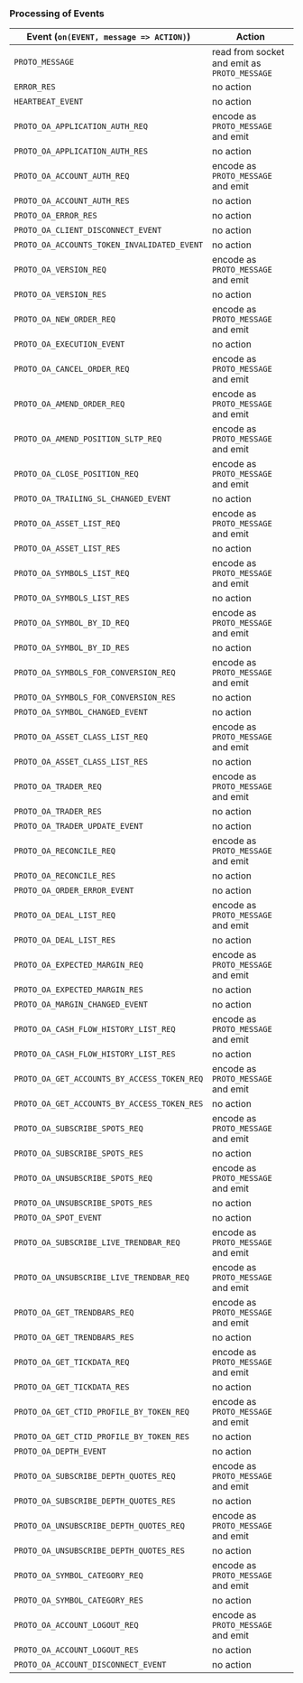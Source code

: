 ### Processing of Events

| Event (`on(EVENT, message => ACTION)`)      | Action                                       |
| ------------------------------------------- | -------------------------------------------- |
| `PROTO_MESSAGE`                             | read from socket and emit as `PROTO_MESSAGE` |
| `ERROR_RES`                                 | no action                                    |
| `HEARTBEAT_EVENT`                           | no action                                    |
| `PROTO_OA_APPLICATION_AUTH_REQ`             | encode as `PROTO_MESSAGE` and emit           |
| `PROTO_OA_APPLICATION_AUTH_RES`             | no action                                    |
| `PROTO_OA_ACCOUNT_AUTH_REQ`                 | encode as `PROTO_MESSAGE` and emit           |
| `PROTO_OA_ACCOUNT_AUTH_RES`                 | no action                                    |
| `PROTO_OA_ERROR_RES`                        | no action                                    |
| `PROTO_OA_CLIENT_DISCONNECT_EVENT`          | no action                                    |
| `PROTO_OA_ACCOUNTS_TOKEN_INVALIDATED_EVENT` | no action                                    |
| `PROTO_OA_VERSION_REQ`                      | encode as `PROTO_MESSAGE` and emit           |
| `PROTO_OA_VERSION_RES`                      | no action                                    |
| `PROTO_OA_NEW_ORDER_REQ`                    | encode as `PROTO_MESSAGE` and emit           |
| `PROTO_OA_EXECUTION_EVENT`                  | no action                                    |
| `PROTO_OA_CANCEL_ORDER_REQ`                 | encode as `PROTO_MESSAGE` and emit           |
| `PROTO_OA_AMEND_ORDER_REQ`                  | encode as `PROTO_MESSAGE` and emit           |
| `PROTO_OA_AMEND_POSITION_SLTP_REQ`          | encode as `PROTO_MESSAGE` and emit           |
| `PROTO_OA_CLOSE_POSITION_REQ`               | encode as `PROTO_MESSAGE` and emit           |
| `PROTO_OA_TRAILING_SL_CHANGED_EVENT`        | no action                                    |
| `PROTO_OA_ASSET_LIST_REQ`                   | encode as `PROTO_MESSAGE` and emit           |
| `PROTO_OA_ASSET_LIST_RES`                   | no action                                    |
| `PROTO_OA_SYMBOLS_LIST_REQ`                 | encode as `PROTO_MESSAGE` and emit           |
| `PROTO_OA_SYMBOLS_LIST_RES`                 | no action                                    |
| `PROTO_OA_SYMBOL_BY_ID_REQ`                 | encode as `PROTO_MESSAGE` and emit           |
| `PROTO_OA_SYMBOL_BY_ID_RES`                 | no action                                    |
| `PROTO_OA_SYMBOLS_FOR_CONVERSION_REQ`       | encode as `PROTO_MESSAGE` and emit           |
| `PROTO_OA_SYMBOLS_FOR_CONVERSION_RES`       | no action                                    |
| `PROTO_OA_SYMBOL_CHANGED_EVENT`             | no action                                    |
| `PROTO_OA_ASSET_CLASS_LIST_REQ`             | encode as `PROTO_MESSAGE` and emit           |
| `PROTO_OA_ASSET_CLASS_LIST_RES`             | no action                                    |
| `PROTO_OA_TRADER_REQ`                       | encode as `PROTO_MESSAGE` and emit           |
| `PROTO_OA_TRADER_RES`                       | no action                                    |
| `PROTO_OA_TRADER_UPDATE_EVENT`              | no action                                    |
| `PROTO_OA_RECONCILE_REQ`                    | encode as `PROTO_MESSAGE` and emit           |
| `PROTO_OA_RECONCILE_RES`                    | no action                                    |
| `PROTO_OA_ORDER_ERROR_EVENT`                | no action                                    |
| `PROTO_OA_DEAL_LIST_REQ`                    | encode as `PROTO_MESSAGE` and emit           |
| `PROTO_OA_DEAL_LIST_RES`                    | no action                                    |
| `PROTO_OA_EXPECTED_MARGIN_REQ`              | encode as `PROTO_MESSAGE` and emit           |
| `PROTO_OA_EXPECTED_MARGIN_RES`              | no action                                    |
| `PROTO_OA_MARGIN_CHANGED_EVENT`             | no action                                    |
| `PROTO_OA_CASH_FLOW_HISTORY_LIST_REQ`       | encode as `PROTO_MESSAGE` and emit           |
| `PROTO_OA_CASH_FLOW_HISTORY_LIST_RES`       | no action                                    |
| `PROTO_OA_GET_ACCOUNTS_BY_ACCESS_TOKEN_REQ` | encode as `PROTO_MESSAGE` and emit           |
| `PROTO_OA_GET_ACCOUNTS_BY_ACCESS_TOKEN_RES` | no action                                    |
| `PROTO_OA_SUBSCRIBE_SPOTS_REQ`              | encode as `PROTO_MESSAGE` and emit           |
| `PROTO_OA_SUBSCRIBE_SPOTS_RES`              | no action                                    |
| `PROTO_OA_UNSUBSCRIBE_SPOTS_REQ`            | encode as `PROTO_MESSAGE` and emit           |
| `PROTO_OA_UNSUBSCRIBE_SPOTS_RES`            | no action                                    |
| `PROTO_OA_SPOT_EVENT`                       | no action                                    |
| `PROTO_OA_SUBSCRIBE_LIVE_TRENDBAR_REQ`      | encode as `PROTO_MESSAGE` and emit           |
| `PROTO_OA_UNSUBSCRIBE_LIVE_TRENDBAR_REQ`    | encode as `PROTO_MESSAGE` and emit           |
| `PROTO_OA_GET_TRENDBARS_REQ`                | encode as `PROTO_MESSAGE` and emit           |
| `PROTO_OA_GET_TRENDBARS_RES`                | no action                                    |
| `PROTO_OA_GET_TICKDATA_REQ`                 | encode as `PROTO_MESSAGE` and emit           |
| `PROTO_OA_GET_TICKDATA_RES`                 | no action                                    |
| `PROTO_OA_GET_CTID_PROFILE_BY_TOKEN_REQ`    | encode as `PROTO_MESSAGE` and emit           |
| `PROTO_OA_GET_CTID_PROFILE_BY_TOKEN_RES`    | no action                                    |
| `PROTO_OA_DEPTH_EVENT`                      | no action                                    |
| `PROTO_OA_SUBSCRIBE_DEPTH_QUOTES_REQ`       | encode as `PROTO_MESSAGE` and emit           |
| `PROTO_OA_SUBSCRIBE_DEPTH_QUOTES_RES`       | no action                                    |
| `PROTO_OA_UNSUBSCRIBE_DEPTH_QUOTES_REQ`     | encode as `PROTO_MESSAGE` and emit           |
| `PROTO_OA_UNSUBSCRIBE_DEPTH_QUOTES_RES`     | no action                                    |
| `PROTO_OA_SYMBOL_CATEGORY_REQ`              | encode as `PROTO_MESSAGE` and emit           |
| `PROTO_OA_SYMBOL_CATEGORY_RES`              | no action                                    |
| `PROTO_OA_ACCOUNT_LOGOUT_REQ`               | encode as `PROTO_MESSAGE` and emit           |
| `PROTO_OA_ACCOUNT_LOGOUT_RES`               | no action                                    |
| `PROTO_OA_ACCOUNT_DISCONNECT_EVENT`         | no action                                    |
